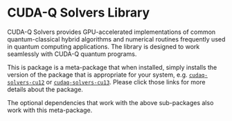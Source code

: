 # CUDA-Q Solvers Library

CUDA-Q Solvers provides GPU-accelerated implementations of common
quantum-classical hybrid algorithms and numerical routines frequently used in
quantum computing applications. The library is designed to work seamlessly with
CUDA-Q quantum programs.

This is package is a meta-package that when installed, simply installs the
version of the package that is appropriate for your system, e.g.
[`cudaq-solvers-cu12`](https://pypi.org/project/cudaq-solvers-cu12/) or
[`cudaq-solvers-cu13`](https://pypi.org/project/cudaq-solvers-cu13/). Please
click those links for more details about the package.

The optional dependencies that work with the above sub-packages also work with
this meta-package.
